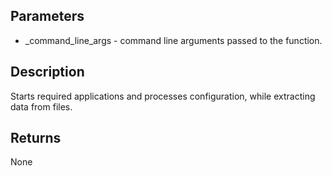 ## Parameters

- _command_line_args - command line arguments passed to the function.

## Description
Starts required applications and processes configuration, while extracting data from files.

## Returns
None